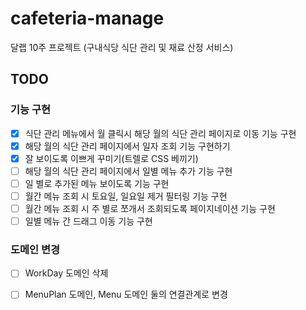 # cafeteria-manage
달랩 10주 프로젝트 (구내식당 식단 관리 및 재료 산정 서비스)

## TODO
### 기능 구현
- [X] 식단 관리 메뉴에서 월 클릭시 해당 월의 식단 관리 페이지로 이동 기능 구현
- [X] 해당 월의 식단 관리 페이지에서 일자 조회 기능 구현하기
- [X] 잘 보이도록 이쁘게 꾸미기(트렐로 CSS 베끼기)
- [ ] 해당 월의 식단 관리 페이지에서 일별 메뉴 추가 기능 구현
- [ ] 일 별로 추가된 메뉴 보이도록 기능 구현
- [ ] 월간 메뉴 조회 시 토요일, 일요일 제거 필터링 기능 구현
- [ ] 월간 메뉴 조회 시 주 별로 쪼개서 조회되도록 페이지네이션 기능 구현
- [ ] 일별 메뉴 간 드래그 이동 기능 구현
### 도메인 변경
- [ ] WorkDay 도메인 삭제
- [ ] MenuPlan 도메인, Menu 도메인 둘의 연결관계로 변경



